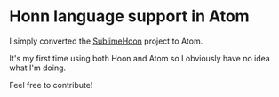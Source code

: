 # Honn language support in Atom

I simply converted the [SublimeHoon](https://github.com/alexflint/SublimeHoon/) project to Atom.

It's my first time using both Hoon and Atom so I obviously have no idea what I'm doing.

Feel free to contribute!
